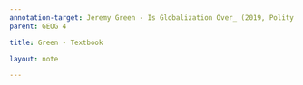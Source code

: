 ```yaml
---
annotation-target: Jeremy Green - Is Globalization Over_ (2019, Polity Press) - libgen.li.epub
parent: GEOG 4

title: Green - Textbook

layout: note

---
```

